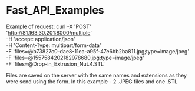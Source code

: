 # Fast_API_Examples

Example of request:
curl -X 'POST' \
  'http://81.163.30.201:8000/multiple' \
  -H 'accept: application/json' \
  -H 'Content-Type: multipart/form-data' \
  -F 'files=@b73827c0-dae8-11ea-a95f-47e6bb2ba811.jpg;type=image/jpeg' \
  -F 'files=@1557584202182978680.jpg;type=image/jpeg' \
  -F 'files=@Drop-in_Extrusion_Nut.4.STL'
  
  Files are saved on the server with the same names and extensions as they were send using the form. In this example - 2 .JPEG files and one .STL

